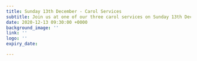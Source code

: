 ```yaml
---
title: Sunday 13th December - Carol Services
subtitle: Join us at one of our three carol services on Sunday 13th December 2020!
date: 2020-12-13 09:30:00 +0000
background_image: ''
link: ''
logo: ''
expiry_date: 

---
```

